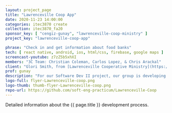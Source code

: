 ```yaml
---
layout: project_page
title: "Lawrenceville Coop App"
date: 2020-11-23 14:00:00
categories: itec3870 create
collection: itec3870_fa20
sponsor_key: [ "cengiz-gunay", "lawrenceville-coop-ministry" ]
project_key: "lawrenceville-coop-app"

phrase: "Check in and get information about food banks"
tech: [ react native, android, ios, html/css, firebase, google maps ]
screencast-youtube: z7zZ5b5xhXI
members: "3C Team: Christian Coleman, Carlos Lopez, & Chris Arackal"
client: "Glori Smith, from [Lawrenceville Cooperative Ministry](https://lawrencevilleco-op.org/)"
prof: gunay
description: "For our Software Dev II project, our group is developing a mobile application for the Lawrenceville Cooperative Ministry. They are a community food bank ministry that provides food for people and families in need. The application’s main purpose is to provide a way for the Coop’s customers to “Check-in” before they come to pick up their free food. It will allow the user to provide enough information to the Coop, like name, phone number, and food preferences. This will allow the Coop to get the care package ready before the customer gets on site. It will also provide information about the Coop values and mission, as well as information regarding volunteering. Additionally, the app will provide information to allow people to contact the Coop and get directions to get to the facility."
logo-full: flyer-Lawrenceville-coop.png
logo-thumb: thumb-flyer-Lawrenceville-coop.png
repo-url: https://github.com/soft-eng-practicum/Lawrenceville-Coop
---
```


Detailed information about the {{ page.title }} development process.

<!-- lightgallery -->
<script src="https://code.jquery.com/jquery-2.2.4.min.js"></script>
<script src="https://cdn.jsdelivr.net/lightgallery/1.3.7/js/lightgallery.min.js"></script>
<script src="https://cdn.jsdelivr.net/g/lg-zoom"></script>

<script type="text/javascript">
    $(document).ready(function() {
    $("body").lightGallery({
    zoom: true,
    selector: 'a#lightgallery',
    selectWithin: 'body'
    });
    });
</script>

[ggc]: http://www.ggc.edu
[gunay-ggc]: http://www.ggc.edu/about-ggc/directory/cengiz-gunay
[doloc-ggc]: http://www.ggc.edu/about-ggc/directory/anca-doloc-mihu
